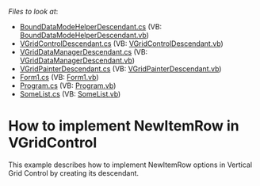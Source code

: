<!-- default file list -->
*Files to look at*:

* [BoundDataModeHelperDescendant.cs](./CS/VGridControl/CustomVGridControl/BoundDataModeHelperDescendant.cs) (VB: [BoundDataModeHelperDescendant.vb](./VB/VGridControl/CustomVGridControl/BoundDataModeHelperDescendant.vb))
* [VGridControlDescendant.cs](./CS/VGridControl/CustomVGridControl/VGridControlDescendant.cs) (VB: [VGridControlDescendant.vb](./VB/VGridControl/CustomVGridControl/VGridControlDescendant.vb))
* [VGridDataManagerDescendant.cs](./CS/VGridControl/CustomVGridControl/VGridDataManagerDescendant.cs) (VB: [VGridDataManagerDescendant.vb](./VB/VGridControl/CustomVGridControl/VGridDataManagerDescendant.vb))
* [VGridPainterDescendant.cs](./CS/VGridControl/CustomVGridControl/VGridPainterDescendant.cs) (VB: [VGridPainterDescendant.vb](./VB/VGridControl/CustomVGridControl/VGridPainterDescendant.vb))
* [Form1.cs](./CS/VGridControl/Form1.cs) (VB: [Form1.vb](./VB/VGridControl/Form1.vb))
* [Program.cs](./CS/VGridControl/Program.cs) (VB: [Program.vb](./VB/VGridControl/Program.vb))
* [SomeList.cs](./CS/VGridControl/SomeList.cs) (VB: [SomeList.vb](./VB/VGridControl/SomeList.vb))
<!-- default file list end -->
# How to implement NewItemRow in VGridControl


<p>This example describes how to implement NewItemRow options in Vertical Grid Control by creating its descendant.<br />
</p>

<br/>


